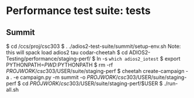 # Performance test suite: tests

## Summit

$ cd /ccs/proj/csc303
$ . ./adios2-test-suite/summit/setup-env.sh 
Note: this will  spack load adios2 tau codar-cheetah
$ cd ADIOS2-Testing/performance/staging-perf/
$ ln -s `which adios2_iotest`
$ export PYTHONPATH=$PWD:$PYTHONPATH
$ rm -rf  $PROJWORK/csc303/$USER/suite/staging-perf
$ cheetah create-campaign -a . -e campaign.py -m summit -o $PROJWORK/csc303/$USER/suite/staging-perf
$ cd $PROJWORK/csc303/$USER/suite/staging-perf/$USER
$ ./run-all.sh


